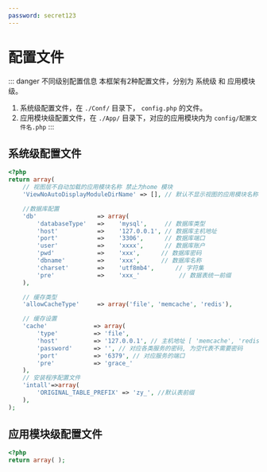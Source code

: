```yaml
--- 
password: secret123 
--- 
```

 
 

# 配置文件

::: danger 不同级别配置信息
本框架有2种配置文件，分别为 系统级 和 应用模块级。    
1. 系统级配置文件，在 `./Conf/` 目录下，  `config.php`  的文件。    
2. 应用模块级配置文件，在 `./App/` 目录下，对应的应用模块内为 `config/配置文件名.php` 
:::


## 系统级配置文件

```php
<?php 
return array(
    // 视图层不自动加载的应用模块名称 禁止为home 模块
    'ViewNoAutoDisplayModuleDirName' => [], // 默认不显示视图的应用模块名称，必须是数组(空数组或者一维数组)

    //数据库配置
    'db'                 => array(
        'databaseType'   =>    'mysql',     // 数据库类型
        'host'           =>    '127.0.0.1', // 数据库主机地址
        'port'           =>    '3306',      // 数据库端口
        'user'           =>    'xxxx',      // 数据库账户
        'pwd'            =>    'xxx',      // 数据库密码
        'dbname'         =>    'xxx',      // 数据库名称
        'charset'        =>    'utf8mb4',      // 字符集
        'pre'            =>    'xxx_'           // 数据表统一前缀
    ),

    // 缓存类型
    'allowCacheType'     => array('file', 'memcache', 'redis'),

    // 缓存设置
    'cache'             => array(
        'type'          => 'file',
        'host'          => '127.0.0.1', // 主机地址 [ 'memcache', 'redis' 需要设置 ]
        'password'      => '', // 对应各类服务的密码, 为空代表不需要密码
        'port'          => '6379', // 对应服务的端口
        'pre'           => 'grace_'
    ),
    // 安装程序配置文件
    'intall'=>array(
        'ORIGINAL_TABLE_PREFIX' => 'zy_', //默认表前缀
    ),
);

```


## 应用模块级配置文件

```php
<?php 
return array( );

```